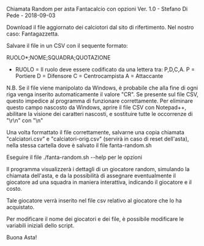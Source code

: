  Chiamata Random per asta Fantacalcio con opzioni
 Ver. 1.0 - Stefano Di Pede -  2018-09-03

Download il file aggiornato dei calciotori dal sito di rifertimento.
Nel nostro caso: Fantagazzetta.

Salvare il file in un CSV con il sequente formato:

RUOLO*;NOME;SQUADRA;QUOTAZIONE

* RUOLO = Il ruolo deve essere codificato da una lettera tra: P,D,C,A.
P = Portiere
D = Difensore
C = Centrocampista
A = Attaccante

N.B. Se il file viene manipolato da Windows, è probabile che alla fine di ogni riga venga inserito automaticamente il valore "CR". Se presente sul file CSV, questo impedice al programma di funzionare correttamente. Per eliminare questo campo nascosto da Windows, aprire il file CSV con Notepad++, abilitare la visione dei caratteri nascosti, e sostituire tutte le occorrenze di "\r\n" con "\n"

Una volta formattato il file correttamente, salvarne una copia chiamata "calciatori.csv" e "calciatori-orig.csv" (servirà in caso di reset dell'asta), nella stessa cartella dove è salvato il file fanta-random.sh

Eseguire il file ./fanta-random.sh --help per le opzioni

Il programma visualizzerà i dettagli di un giocatore random, simulando la chiamata dell'asta, e da la possibilità di assegnare eventualmente il giocatore ad una squadra in maniera interattiva, indicando il giocatore e il costo.

Tale giocatore verrà inserito nel file csv relativo al giocatore che lo ha acquistato.

Per modificare il nome dei giocatori e dei file, è possibile modificare le variabili iniziali dello script.

Buona Asta!
